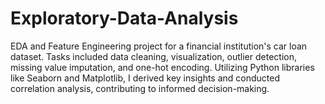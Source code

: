 # Exploratory-Data-Analysis
EDA and Feature Engineering project for a financial institution's car loan dataset. Tasks included data cleaning, visualization, outlier detection, missing value imputation, and one-hot encoding. Utilizing Python libraries like Seaborn and Matplotlib, I derived key insights and conducted correlation analysis, contributing to informed decision-making.
